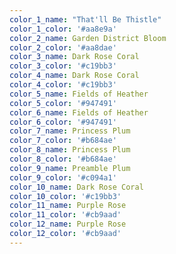 ```yaml
---
color_1_name: "That'll Be Thistle"
color_1_color: '#aa8e9a'
color_2_name: Garden District Bloom
color_2_color: '#aa8dae'
color_3_name: Dark Rose Coral
color_3_color: '#c19bb3'
color_4_name: Dark Rose Coral
color_4_color: '#c19bb3'
color_5_name: Fields of Heather
color_5_color: '#947491'
color_6_name: Fields of Heather
color_6_color: '#947491'
color_7_name: Princess Plum
color_7_color: '#b684ae'
color_8_name: Princess Plum
color_8_color: '#b684ae'
color_9_name: Preamble Plum
color_9_color: '#c094a1'
color_10_name: Dark Rose Coral
color_10_color: '#c19bb3'
color_11_name: Purple Rose
color_11_color: '#cb9aad'
color_12_name: Purple Rose
color_12_color: '#cb9aad'
---
```

